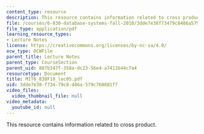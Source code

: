 ```yaml
---
content_type: resource
description: This resource contains information related to cross product.
file: /courses/6-830-database-systems-fall-2010/3dde7e38f73479c8486a579c760881f7_MIT6_830F10_lec05.pdf
file_type: application/pdf
learning_resource_types:
- Lecture Notes
license: https://creativecommons.org/licenses/by-nc-sa/4.0/
ocw_type: OCWFile
parent_title: Lecture Notes
parent_type: CourseSection
parent_uid: 887b347f-358a-dc23-56e4-a7411b44c7a4
resourcetype: Document
title: MIT6_830F10_lec05.pdf
uid: 3dde7e38-f734-79c8-486a-579c760881f7
video_files:
  video_thumbnail_file: null
video_metadata:
  youtube_id: null
---
```

This resource contains information related to cross product.